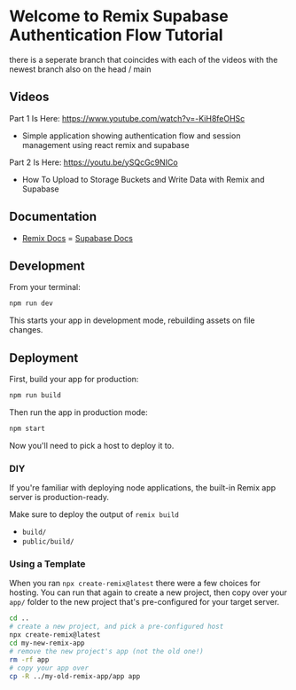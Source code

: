 # Welcome to Remix Supabase Authentication Flow Tutorial


there is a seperate branch that coincides with each of the videos with the newest branch also on the head / main

## Videos
Part 1 Is Here: https://www.youtube.com/watch?v=-KiH8feOHSc
- Simple application showing authentication flow and session management using react remix and supabase

Part 2 Is Here: https://youtu.be/ySQcGc9NICo
- How To Upload to Storage Buckets and Write Data with Remix and Supabase

## Documentation
- [Remix Docs](https://remix.run/docs)
= [Supabase Docs](https://supabase.com/docs/)

## Development

From your terminal:

```sh
npm run dev
```

This starts your app in development mode, rebuilding assets on file changes.

## Deployment

First, build your app for production:

```sh
npm run build
```

Then run the app in production mode:

```sh
npm start
```

Now you'll need to pick a host to deploy it to.

### DIY

If you're familiar with deploying node applications, the built-in Remix app server is production-ready.

Make sure to deploy the output of `remix build`

- `build/`
- `public/build/`

### Using a Template

When you ran `npx create-remix@latest` there were a few choices for hosting. You can run that again to create a new project, then copy over your `app/` folder to the new project that's pre-configured for your target server.

```sh
cd ..
# create a new project, and pick a pre-configured host
npx create-remix@latest
cd my-new-remix-app
# remove the new project's app (not the old one!)
rm -rf app
# copy your app over
cp -R ../my-old-remix-app/app app
```
